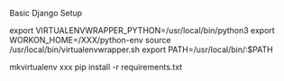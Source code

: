 
Basic Django Setup

export VIRTUALENVWRAPPER_PYTHON=/usr/local/bin/python3
export WORKON_HOME=/XXX/python-env
source /usr/local/bin/virtualenvwrapper.sh
export PATH=/usr/local/bin/:$PATH

mkvirtualenv xxx
pip install -r requirements.txt


